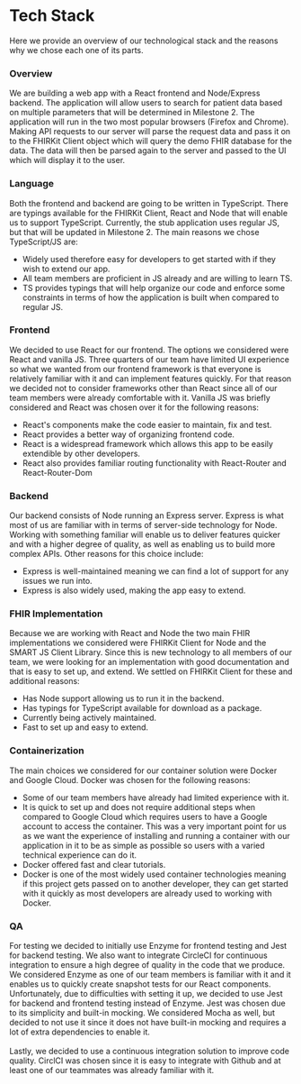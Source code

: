 # Tech Stack
Here we provide an overview of our technological stack and the reasons why we chose each one of its parts.

### Overview
We are building a web app with a React frontend and Node/Express backend. The application will allow users to search for patient data
based on multiple parameters that will be determined in Milestone 2. The application will run in the two most popular browsers (Firefox and Chrome).
Making API requests to our server will parse the request data and pass it on to the FHIRKit Client object which will query the demo FHIR database for
the data. The data will then be parsed again to the server and passed to the UI which will display it to the user.

### Language
Both the frontend and backend are going to be written in TypeScript. There are typings available for the FHIRKit Client, React and Node that will enable us to support
TypeScript. Currently, the stub application uses regular JS, but that will be updated in Milestone 2. The main reasons we chose TypeScript/JS are:
- Widely used therefore easy for developers to get started with if they wish to extend our app.
- All team members are proficient in JS already and are willing to learn TS.
- TS provides typings that will help organize our code and enforce some constraints in terms of how the application is built when compared to regular JS.

### Frontend 
We decided to use React for our frontend. The options we considered were React and vanilla JS. Three quarters of our team have limited UI experience
so what we wanted from our frontend framework is that everyone is relatively familiar with it and can implement features quickly. For that reason we
decided not to consider frameworks other than React since all of our team members were already comfortable with it. Vanilla JS was briefly considered
and React was chosen over it for the following reasons:
 - React's components make the code easier to maintain, fix and test.
 - React provides a better way of organizing frontend code.
 - React is a widespread framework which allows this app to be easily extendible by other developers.
 - React also provides familiar routing functionality with React-Router and React-Router-Dom
 
### Backend
Our backend consists of Node running an Express server. Express is what most of us are familiar with in terms of server-side technology for Node. Working with something
familiar will enable us to deliver features quicker and with a higher degree of quality, as well as enabling us to build more complex APIs. Other reasons for this choice include:
- Express is well-maintained meaning we can find a lot of support for any issues we run into. 
- Express is also widely used, making the app easy to extend.

### FHIR Implementation
Because we are working with React and Node the two main FHIR implementations we considered were FHIRKit Client for Node and the SMART JS Client Library. Since this is new 
technology to all members of our team, we were looking for an implementation with good documentation and that is easy to set up, and extend. We settled on FHIRKit Client for these and additional
reasons:
- Has Node support allowing us to run it in the backend.
- Has typings for TypeScript available for download as a package.
- Currently being actively maintained.
- Fast to set up and easy to extend.

### Containerization
The main choices we considered for our container solution were Docker and Google Cloud. Docker was chosen for the following reasons:
- Some of our team members have already had limited experience with it.
- It is quick to set up and does not require additional steps when compared to Google Cloud which requires users to have a Google account to access the container.
  This was a very important point for us as we want the experience of installing and running a container with our application in it to be as simple as possible so users
  with a varied technical experience can do it. 
- Docker offered fast and clear tutorials.
- Docker is one of the most widely used container technologies meaning if this project gets passed on to another developer, they can get started with it quickly as most developers are already used to working with Docker.

### QA
For testing we decided to initially use Enzyme for frontend testing and Jest for backend testing. We also want to integrate CircleCI for continuous integration to ensure
a high degree of quality in the code that we produce. We considered Enzyme as one of our team members is familiar with it and it enables us to quickly create snapshot tests for 
our React components. Unfortunately, due to difficulties with setting it up, we decided to use Jest for backend and frontend testing instead of Enzyme. Jest was chosen due to its simplicity and 
built-in mocking. We considered Mocha as well, but decided to not use it since it does not have built-in mocking and requires a lot of extra dependencies to enable it. <br/>
<br/>
Lastly, we decided to use a continuous integration solution to improve code quality. CirclCI was chosen since it is easy to integrate with Github and at least one of our teammates was already familiar with it.



